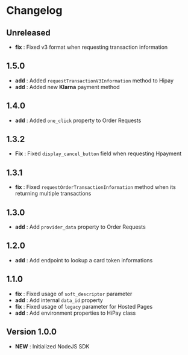 # Changelog

## Unreleased

- **fix** : Fixed v3 format when requesting transaction information

## 1.5.0

- **add** : Added `requestTransactionV3Information` method to Hipay
- **add** : Added new **Klarna** payment method

## 1.4.0

- **add** : Added `one_click` property to Order Requests

## 1.3.2

- **Fix** : Fixed `display_cancel_button` field when requesting Hpayment

## 1.3.1

- **fix** : Fixed `requestOrderTransactionInformation` method when its returning multiple transactions

## 1.3.0

- **add** : Add `provider_data` property to Order Requests

## 1.2.0

- **add** : Add endpoint to lookup a card token informations

## 1.1.0

- **fix** : Fixed usage of `soft_descriptor` parameter
- **add** : Add internal `data_id` property
- **fix** : Fixed usage of `legacy` parameter for Hosted Pages
- **add** : Add environment properties to HiPay class

## Version 1.0.0

- **NEW** : Initialized NodeJS SDK

